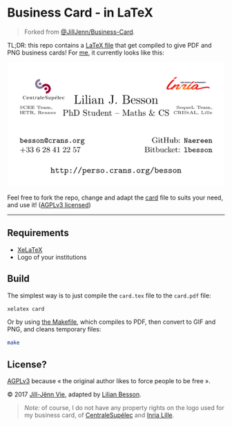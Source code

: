 # Business Card - in LaTeX
> Forked from [@JillJenn/Business-Card](https://GitHub.com/JillJenn/Business-Card).

TL;DR: this repo contains a [LaTeX file](card.tex) that get compiled to give PDF and PNG business cards!
For [me](https://GitHub.com/Naereen), it currently looks like this:

![Lilian Besson's business card in LaTeX](card.png)

Feel free to fork the repo, change and adapt the [card](card.tex) file to suits your need, and use it! ([AGPLv3 licensed](https://www.gnu.org/licenses/agpl-3.0.en.html))

----

## Requirements
- [XeLaTeX](https://en.wikipedia.org/wiki/XeTeX)
- Logo of your institutions

## Build
The simplest way is to just compile the `card.tex` file to the `card.pdf` file:
```bash
xelatex card
```
Or by using [the Makefile](Makefile), which compiles to PDF, then convert to GIF and PNG, and cleans temporary files:
```bash
make
```

## License?
[AGPLv3](https://www.gnu.org/licenses/agpl-3.0.en.html) because « the original author likes to force people to be free ».

© 2017 [Jill-Jênn Vie](https://GitHub.com/JillJenn/business-card), adapted by [Lilian Besson](https://GitHub.com/Naereen/Business-Card).

> *Note:* of course, I do not have any property rights on the logo used for my business card, of [CentraleSupélec](cslogo.png) and [Inria Lille](inrialogo.png).
